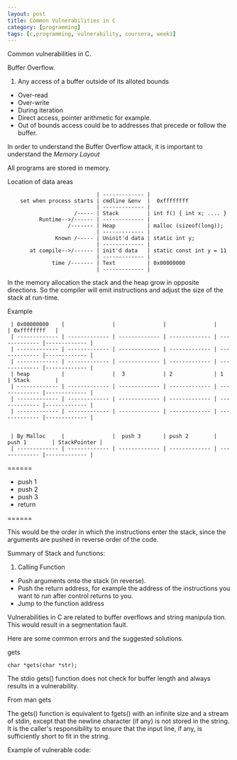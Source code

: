 ```yaml
---
layout: post
title: Common Vulnerabilities in C 
category: [programming]
tags: [c,programming, vulnerability, coursera, week1]
---
```


Common vulnerabilities in C. 

Buffer Overflow. 

1. Any access of a buffer outside of its alloted bounds
- Over-read
- Over-write 
- During iteration 
- Direct access, pointer arithmetic for example. 
- Out of bounds access could be to addresses that precede or follow the buffer. 

In order to understand the Buffer Overflow attack, it is important to understand the *Memory Layout* 

All programs are stored in memory. 

Location of data areas
 
         
                                | ------------- |
        set when process starts | cmdline &env  |  0xffffffff
                                | ------------- |
                         /----- | Stack         | int f() { int x; .... } 
              Runtime-->/------ | ------------- |
                       /------- | Heap          | malloc (sizeof(long)); 
                                | ------------- |
                   Known /----- | Uninit'd data | static int y;
                                | ------------- |
           at compile-->/------ | init'd data   | static const int y = 11
                                | ------------- |
                  time /------- | Text          | 0x00000000
                                | ------------- |
                  
 
 
In the memory allocation the stack and the heap grow in opposite directions. So the compiler will emit instructions and adjust the size of the stack at run-time. 

Example
  
     | 0x00000000    |               |               |               |               | 0xffffffff   |
     | ------------- | ------------- | ------------- | ------------- | ------------- |------------- |
     | ------------- | ------------- | ------------- | ------------- | ------------- |------------- |
     | ------------- | ------------- | ------------- | ------------- | ------------- |------------- |
     | heap          |               |  3            | 2             | 1             | Stack        |
     | ------------- | ------------- | ------------- | ------------- | ------------- |------------- |
     | ------------- | ------------- | ------------- | ------------- | ------------- |------------- |
     | ------------- | ------------- | ------------- | ------------- | ------------- |------------- |


     | By Malloc     |               |  push 3       | push 2        | push 1        | StackPointer | 
     | ------------- | ------------- | ------------- | ------------- | ------------- |------------- |

====== 

- push 1 
- push 2 
- push 3 
- return 

======

This would be the order in which the instructions enter the stack, since the arguments are pushed in reverse order of the code. 
                               
                               
Summary of Stack and functions: 

1. Calling Function
- Push arguments onto the stack (in reverse). 
- Push the return address, for example the address of the instructions you want to run after control returns to you. 
- Jump to the function address 




                                    


                                                                                 
                                                                                 
Vulnerabilities in C are related to buffer overflows and string manipula tion. This would result in a segmentation fault. 

Here are some common errors and the suggested solutions. 

gets

```
char *gets(char *str);
```
The stdio gets() function does not check for buffer length and always results in a vulnerability. 

From man gets 

The gets() function is equivalent to fgets() with an infinite size and a stream of stdin, except that the newline character 
(if any) is not stored in the string.  It is the caller's responsibility to ensure that the input line, if any, is sufficiently 
short to fit in the string.

Example of vulnerable code: 

